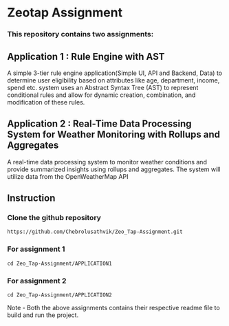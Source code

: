 # Zeotap Assignment
### This repository contains two assignments:
## Application 1 : Rule Engine with AST 
A simple 3-tier rule engine application(Simple UI, API and Backend, Data) to determine user eligibility based on attributes like age, department, income, spend etc. system uses an Abstract Syntax Tree (AST) to represent conditional rules and allow for dynamic
creation, combination, and modification of these rules.
## Application 2 : Real-Time Data Processing System for Weather Monitoring with Rollups and Aggregates
A real-time data processing system to monitor weather conditions and provide
summarized insights using rollups and aggregates. The system will utilize data from the
OpenWeatherMap API


## Instruction
### Clone the github repository
    https://github.com/Chebrolusathvik/Zeo_Tap-Assignment.git
### For assignment 1
    cd Zeo_Tap-Assignment/APPLICATION1
### For assignment 2
    cd Zeo_Tap-Assignment/APPLICATION2

Note - Both the above assignments contains their respective readme file to build and run the project.
